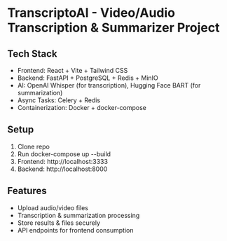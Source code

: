 ﻿# TranscriptoAI - Video/Audio Transcription & Summarizer Project

## Tech Stack
- Frontend: React + Vite + Tailwind CSS
- Backend: FastAPI + PostgreSQL + Redis + MinIO
- AI: OpenAI Whisper (for transcription), Hugging Face BART (for summarization)
- Async Tasks: Celery + Redis
- Containerization: Docker + docker-compose

## Setup
1. Clone repo  
2. Run docker-compose up --build  
3. Frontend: http://localhost:3333  
4. Backend: http://localhost:8000  

## Features
- Upload audio/video files
- Transcription & summarization processing
- Store results & files securely
- API endpoints for frontend consumption
